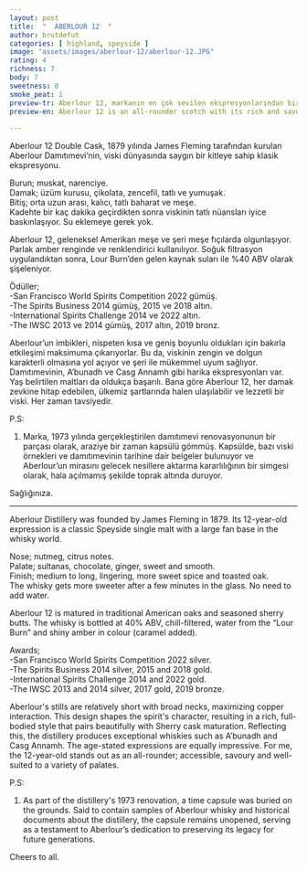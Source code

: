 ```yaml
---
layout: post
title:  "  ABERLOUR 12  "
author: brutdefut
categories: [ highland, speyside ]
image: "assets/images/aberlour-12/aberlour-12.JPG"
rating: 4
richness: 7
body: 7
sweetness: 8
smoke_peat: 1
preview-tr: Aberlour 12, markanın en çok sevilen ekspresyonlarından biri.                          
preview-en: Aberlour 12 is an all-rounder scotch with its rich and savoury style.  
                 
---
```


Aberlour 12 Double Cask, 1879 yılında James Fleming tarafından kurulan Aberlour Damıtımevi’nin, viski dünyasında saygın bir kitleye sahip klasik ekspresyonu.    

Burun; muskat, narenciye.   
Damak; üzüm kurusu, çikolata, zencefil, tatlı ve yumuşak.  
Bitiş; orta uzun arası, kalıcı, tatlı baharat ve meşe.    
Kadehte bir kaç dakika geçirdikten sonra viskinin tatlı nüansları iyice baskınlaşıyor. Su eklemeye gerek yok.  

Aberlour 12, geleneksel Amerikan meşe ve şeri meşe fıçılarda olgunlaşıyor. Parlak amber renginde ve renklendirici kullanılıyor. Soğuk filtrasyon uygulandıktan sonra, Lour Burn’den gelen kaynak suları ile %40 ABV olarak şişeleniyor.  

Ödüller;  
-San Francisco World Spirits Competition 2022 gümüş.   
-The Spirits Business 2014 gümüş, 2015 ve 2018 altın.    
-International Spirits Challenge 2014 ve 2022 altın.        
-The IWSC 2013 ve 2014 gümüş, 2017 altın, 2019 bronz.     

Aberlour’un imbikleri, nispeten kısa ve geniş boyunlu oldukları için bakırla etkileşimi maksimuma çıkarıyorlar. Bu da, viskinin zengin ve dolgun karakterli olmasına yol açıyor ve şeri ile mükemmel uyum sağlıyor. Damıtımevinin, A’bunadh ve Casg Annamh gibi harika ekspresyonları var. Yaş belirtilen maltları da oldukça başarılı. Bana göre Aberlour 12, her damak zevkine hitap edebilen, ülkemiz şartlarında halen ulaşılabilir ve lezzetli bir viski. Her zaman tavsiyedir.   

P.S:   
1. Marka, 1973 yılında gerçekleştirilen damıtımevi renovasyonunun bir parçası olarak, araziye bir zaman kapsülü gömmüş. Kapsülde, bazı viski örnekleri ve damıtımevinin tarihine dair belgeler bulunuyor ve Aberlour’un mirasını gelecek nesillere aktarma kararlılığının bir simgesi olarak, hala açılmamış şekilde toprak altında duruyor.  

Sağlığınıza.   

   
-----------------------------------------------

<p id="english"></p>

Aberlour Distillery was founded by James Fleming in 1879. Its 12-year-old expression is a classic Speyside single malt with a large fan base in the whisky world.  

Nose; nutmeg, citrus notes.   
Palate; sultanas, chocolate, ginger, sweet and smooth.     
Finish; medium to long, lingering, more sweet spice and toasted oak.     
The whisky gets more sweeter after a few minutes in the glass. No need to add water.  

Aberlour 12 is matured in traditional American oaks and seasoned sherry butts. The whisky is bottled at 40% ABV, chill-filtered, water from the “Lour Burn” and shiny amber in colour (caramel added).   

Awards;  
-San Francisco World Spirits Competition 2022 silver.   
-The Spirits Business 2014 silver, 2015 and 2018 gold.    
-International Spirits Challenge 2014 and 2022 gold.        
-The IWSC 2013 and 2014 silver, 2017 gold, 2019 bronze.   

Aberlour's stills are relatively short with broad necks, maximizing copper interaction. This design shapes the spirit's character, resulting in a rich, full-bodied style that pairs beautifully with Sherry cask maturation. Reflecting this, the distillery produces exceptional whiskies such as A’bunadh and Casg Annamh. The age-stated expressions are equally impressive. For me, the 12-year-old stands out as an all-rounder; accessible, savoury and well-suited to a variety of palates.  

P.S:  
1. As part of the distillery's 1973 renovation, a time capsule was buried on the grounds. Said to contain samples of Aberlour whisky and historical documents about the distillery, the capsule remains unopened, serving as a testament to Aberlour’s dedication to preserving its legacy for future generations.  

Cheers to all.    
 
  
